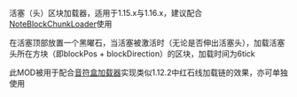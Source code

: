 活塞（头）区块加载器，适用于1.15.x与1.16.x，建议配合[NoteBlockChunkLoader](https://github.com/GC-server-CN/NoteBlockChunkLoader)使用



在活塞顶部放置一个黑曜石，当活塞被激活时（无论是否伸出活塞头），加载活塞头所在方块（即blockPos + blockDirection）的区块，加载时间为6tick

此MOD被用于配合[音符盒加载器](https://github.com/GC-server-CN/NoteBlockChunkLoader)实现类似1.12.2中红石线加载链的效果，亦可单独使用

